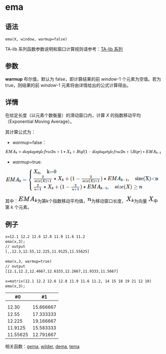 # ema

## 语法

`ema(X, window, warmup=false)`

TA-lib 系列函数参数说明和窗口计算规则请参考：[TA-lib 系列](../themes/TAlib.html)

## 参数

**warmup** 布尔值，默认为 false，即计算结果的前 *window*-1 个元素为空值。若为
true，则结果的前 *window*-1 元素将由详情给出的公式计算得出。

## 详情

在给定长度（以元素个数衡量）的滑动窗口内，计算 *X* 的指数移动平均（Exponential Moving
Average）。

其计算公式为：

* *warmup*=false：

![EMA_k](../../images/ema_k.png)

* *warmup*=true:

![EMA_ktrue](../../images/ema_ktrue.png)

其中：![EMA_k1](../../images/EMA_k1.png)为第k个指数移动平均值，![n](../../images/n.png)为移动窗口长度，![xk](../../images/xk.png)为向量 ![x](../../images/x.png)中第 k 个元素。

## 例子

```
x=12.1 12.2 12.6 12.8 11.9 11.6 11.2
ema(x,3);
// output
[,,12.3,12.55,12.225,11.9125,11.55625]

ema(x,3, warmup=true)
// output
[12.1,12.2,12.4667,12.6333,12.2667,11.9333,11.5667]

x=matrix(12.1 12.2 12.6 12.8 11.9 11.6 11.2, 14 15 18 19 21 12 10)
ema(x,3);
```

| #0 | #1 |
| --- | --- |
|  |  |
|  |  |
| 12.30 | 15.666667 |
| 12.55 | 17.333333 |
| 12.225 | 19.166667 |
| 11.9125 | 15.583333 |
| 11.55625 | 12.791667 |

相关函数：[gema](../g/gema.html), [wilder](../w/wilder.html), [dema](../d/dema.html), [tema](../t/tema.html)

